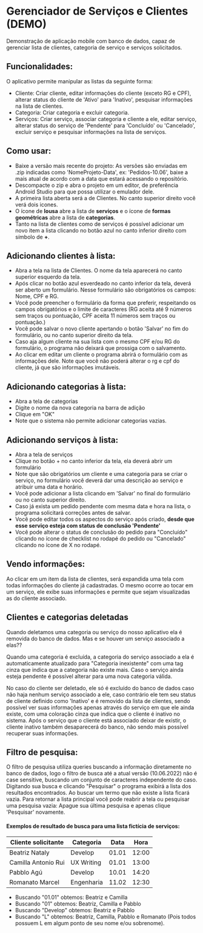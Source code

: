 # Gerenciador de Serviços e Clientes (DEMO)
Demonstração de aplicação mobile com banco de dados, capaz de gerenciar lista de clientes, categoria de serviço e serviços solicitados.

## Funcionalidades:
O aplicativo permite manipular as listas da seguinte forma:
  * Cliente: Criar cliente, editar informações do cliente (exceto RG e CPF), alterar status do cliente de 'Ativo' para 'Inativo', pesquisar informações na lista de clientes.
  * Categoria: Criar categoria e excluir categoria.
  * Serviços: Criar serviço, associar categoria e cliente a ele, editar serviço, alterar status do serviço de 'Pendente' para 'Concluído' ou 'Cancelado', excluir serviço e pesquisar informações na lista de serviços.

## Como usar:
* Baixe a versão mais recente do projeto: As versões são enviadas em .zip indicadas como 'NomeProjeto-Data', ex: 'Pedidos-10.06', baixe a mais atual de acordo com a data que estará acessando o repositório.
* Descompacte o zip e abra o projeto em um editor, de preferência Android Studio para que possa utilizar o emulador dele.
* A primeira lista aberta será a de Clientes. No canto superior direito você verá dois icones.
* O ícone de **lousa** abre a lista de **serviços** e o ícone de **formas geométricas** abre a lista de **categorias**.
* Tanto na lista de clientes como de serviços é possível adicionar um novo item a lista clicando no botão azul no canto inferior direito com símbolo de **+**.

## Adicionando clientes à lista:
* Abra a tela na lista de Clientes. O nome da tela aparecerá no canto superior esquerdo da tela.
* Após clicar no botão azul esverdeado no canto inferior da tela, deverá ser aberto um formulário. Nesse formulário são obrigatórios os campos: Nome, CPF e RG.
* Você pode preencher o formulário da forma que preferir, respeitando os campos obrigatórios e o limite de caracteres (RG aceita até 9 números sem traços ou pontuação, CPF aceita 11 números sem traços ou pontuação.)
* Você pode salvar o novo cliente apertando o botão 'Salvar' no fim do formulário, ou no canto superior direito da tela.
* Caso aja algum cliente na sua lista com o mesmo CPF e/ou RG do formulário, o programa não deixará que prossiga com o salvamento.
* Ao clicar em editar um cliente o programa abrirá o formulário com as informações dele. Note que você não poderá alterar o rg e cpf do cliente, já que são informações imutáveis.

## Adicionando categorias à lista:
* Abra a tela de categorias
* Digite o nome da nova categoria na barra de adição
* Clique em "OK"
* Note que o sistema não permite adicionar categorias vazias.

## Adicionando serviços à lista:
* Abra a tela de serviços
* Clique no botão + no canto inferior da tela, ela deverá abrir um formulário
* Note que são obrigatórios um cliente e uma categoria para se criar o serviço, no formulário você deverá dar uma descrição ao serviço e atribuir uma data e horário.
* Você pode adicionar a lista clicando em 'Salvar' no final do formulário ou no canto superior direito.
* Caso já exista um pedido pendente com mesma data e hora na lista, o programa solicitará correções antes de salvar.
* Você pode editar todos os aspectos do serviço após criado, **desde que esse serviço esteja com status de conclusão 'Pendente'**
* Você pode alterar o status de conclusão do pedido para "Concluído" clicando no ícone de checklist no rodapé do pedido ou "Cancelado" clicando no ícone de X no rodapé.

## Vendo informações:
Ao clicar em um item da lista de clientes, será expandida uma tela com todas informações do cliente já cadastradas. O mesmo ocorre ao tocar em um serviço, ele exibe suas informações e permite que sejam visualizadas as do cliente associado.

## Clientes e categorias deletadas
Quando deletamos uma categoria ou serviço do nosso aplicativo ela é removida do banco de dados. Mas e se houver um serviço associado a elas??

Quando uma categoria é excluída, a categoria do serviço associado a ela é automaticamente atualizado para "Categoria inexistente" com uma tag cinza que indica que a categoria não existe mais. Caso o serviço ainda esteja pendente é possível alterar para uma nova categoria válida.

No caso do cliente ser deletado, ele só é excluído do banco de dados caso não haja nenhum serviço associado a ele, caso contrário ele tem seu status de cliente definido como 'Inativo' e é removido da lista de clientes, sendo possível ver suas informações apenas através do serviço em que ele ainda existe, com uma coloração cinza que indica que o cliente é inativo no sistema. Após o serviço que o cliente está associado deixar de existir, o cliente inativo também desaparecerá do banco, não sendo mais possível recuperar suas informações.

## Filtro de pesquisa:
O filtro de pesquisa utiliza queries buscando a informação diretamente no banco de dados, logo o filtro de busca até a atual versão (10.06.2022) não é case sensitive, buscando um conjunto de caracteres independente do caso.
Digitando sua busca e clicando "Pesquisar" o programa exibirá a lista dos resultados encontrados.
Ao buscar um termo que não existe a lista ficará vazia.
Para retornar a lista principal você pode reabrir a tela ou pesquisar uma pesquisa vazia: Apague sua última pesquisa e apenas clique 'Pesquisar' novamente.

#### Exemplos de resultado de busca para uma lista fictícia de serviços:
Cliente solicitante | Categoria | Data | Hora
--------------------|-----------|------|-----
Beatriz Nataly      |Develop    |01.01|12:00
Camilla Antonio Rui |UX Writing|01.01|13:00
Pabblo Agú|Develop|10.01|14:20
Romanato Marcel|Engenharia| 11.02|12:30

* Buscando "01.01" obtemos: Beatriz e Camilla
* Buscando "01" obtemos: Beatriz, Camilla e Pabblo
* Buscando "Develop" obtemos: Beatriz e Pabblo
* Buscando "L" obtemos: Beatriz, Camilla, Pabblo e Romanato (Pois todos possuem L em algum ponto de seu nome e/ou sobrenome).
